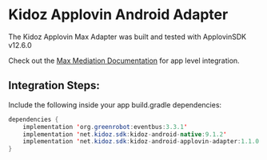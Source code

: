 # Kidoz Applovin Android Adapter

The Kidoz Applovin Max Adapter was built and tested with ApplovinSDK v12.6.0<BR>

Check out the [Max Mediation Documentation](https://dash.applovin.com/documentation/mediation/android/getting-started/integration) for app level integration.

## Integration Steps:

Include the following inside your app build.gradle dependencies:

```java
dependencies {
    implementation 'org.greenrobot:eventbus:3.3.1'
    implementation 'net.kidoz.sdk:kidoz-android-native:9.1.2'
    implementation 'net.kidoz.sdk:kidoz-android-applovin-adapter:1.1.0'
}
```

